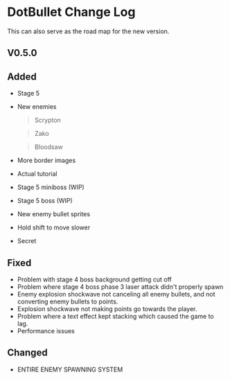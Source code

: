 # DotBullet Change Log

This can also serve as the road map for the new version.

## V0.5.0

## Added
- Stage 5
- New enemies
  >Scrypton

  >Zako

  >Bloodsaw


- More border images
- Actual tutorial
- Stage 5 miniboss (WIP)
- Stage 5 boss (WIP)
- New enemy bullet sprites
- Hold shift to move slower
- Secret
## Fixed
- Problem with stage 4 boss background getting cut off
- Problem where stage 4 boss phase 3 laser attack didn't properly spawn
- Enemy explosion shockwave not canceling all enemy bullets, and not converting enemy bullets to points.
- Explosion shockwave not making points go towards the player.
- Problem where a text effect kept stacking which caused the game to lag.
- Performance issues
## Changed
- ENTIRE ENEMY SPAWNING SYSTEM
